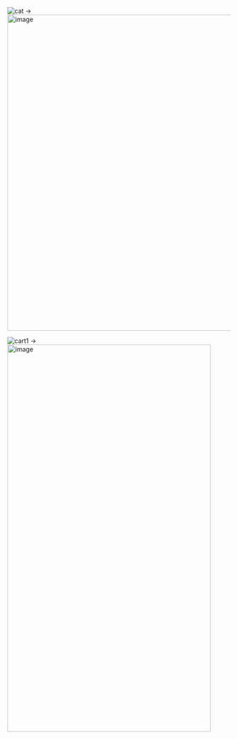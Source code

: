 ![cat](https://github.com/user-attachments/assets/394f4551-89f7-4fa9-9044-d6cb2defb159) -> <img width="541" height="714" alt="image" src="https://github.com/user-attachments/assets/b6d8ade4-060b-480f-aa0a-369a9b789a4e" />

![cart1](https://github.com/user-attachments/assets/2f68d53b-cd62-412b-bfbe-1faf4cba04e6) -> <img width="459" height="874" alt="image" src="https://github.com/user-attachments/assets/d69e61ee-4d7d-44f6-8975-c72cab5f753e" />

